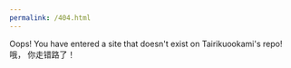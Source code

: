 ```yaml
---
permalink: /404.html
---
```


Oops! You have entered a site that doesn't exist on Tairikuookami's repo!
哦， 你走错路了！
